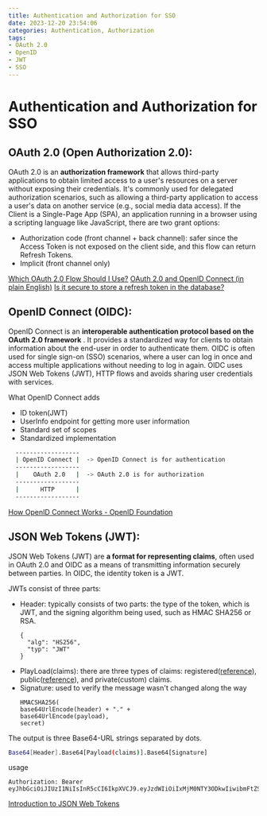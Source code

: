 ```yaml
---
title: Authentication and Authorization for SSO
date: 2023-12-20 23:54:06
categories: Authentication, Authorization
tags:
- OAuth 2.0
- OpenID
- JWT
- SSO
---
```


# Authentication and Authorization for SSO

## OAuth 2.0 (Open Authorization 2.0):
  OAuth 2.0 is an <strong>authorization framework</strong> that allows third-party applications to obtain limited access to a user's resources on a server without exposing their credentials. It's commonly used for delegated authorization scenarios, such as allowing a third-party application to access a user's data on another service (e.g., social media data access).
  If the Client is a Single-Page App (SPA), an application running in a browser using a scripting language like JavaScript, there are two grant options:
  - Authorization code (front channel + back channel): safer since the Access Token is not exposed on the client side, and this flow can return Refresh Tokens.
  - Implicit (front channel only)

  [Which OAuth 2.0 Flow Should I Use?](https://auth0.com/docs/get-started/authentication-and-authorization-flow/which-oauth-2-0-flow-should-i-use)
  [OAuth 2.0 and OpenID Connect (in plain English)](https://www.youtube.com/watch?v=996OiexHze0)
  [Is it secure to store a refresh token in the database?](https://stackoverflow.com/questions/59511628/is-it-secure-to-store-a-refresh-token-in-the-database-to-issue-new-access-toke)

## OpenID Connect (OIDC):
  OpenID Connect is an <strong>interoperable authentication protocol based on the OAuth 2.0 framework</strong> . It provides a standardized way for clients to obtain information about the end-user in order to authenticate them. OIDC is often used for single sign-on (SSO) scenarios, where a user can log in once and access multiple applications without needing to log in again. OIDC uses JSON Web Tokens (JWT), HTTP flows and avoids sharing user credentials with services.

  What OpenID Connect adds
  - ID token(JWT)
  - UserInfo endpoint for getting more user information
  - Standard set of scopes
  - Standardized implementation

  ```sh
    ------------------
    | OpenID Connect |  -> OpenID Connect is for authentication
    ------------------
    |    OAuth 2.0   |  -> OAuth 2.0 is for authorization
    ------------------
    |      HTTP      |
    ------------------
  ```
  [How OpenID Connect Works - OpenID Foundation](https://openid.net/developers/how-connect-works/)
## JSON Web Tokens (JWT):
  JSON Web Tokens (JWT) are <strong>a format for representing claims</strong>, often used in OAuth 2.0 and OIDC as a means of transmitting information securely between parties. In OIDC, the identity token is a JWT.

  JWTs consist of three parts:

  - Header: typically consists of two parts: the type of the token, which is JWT, and the signing algorithm being used, such as HMAC SHA256 or RSA.
    ```
    {
      "alg": "HS256",
      "typ": "JWT"
    }
    ```
  - PlayLoad(claims): there are three types of claims: registered([reference](https://datatracker.ietf.org/doc/html/rfc7519#page-10)), public([reference](https://www.iana.org/assignments/jwt/jwt.xhtml)), and private(custom) claims.
  - Signature: used to verify the message wasn't changed along the way
    ```
    HMACSHA256(
    base64UrlEncode(header) + "." +
    base64UrlEncode(payload),
    secret)
    ```

  The output is three Base64-URL strings separated by dots.
  ```sh
  Base64[Header].Base64[Payload(claims)].Base64[Signature]
  ```

  usage
  ```
  Authorization: Bearer eyJhbGciOiJIUzI1NiIsInR5cCI6IkpXVCJ9.eyJzdWIiOiIxMjM0NTY3ODkwIiwibmFtZSI6IkpvaG4gRG9lIiwiaWF0IjoxNTE2MjM5MDIyfQ.SflKxwRJSMeKKF2QT4fwpMeJf36POk6yJV_adQssw5c
  ```

[Introduction to JSON Web Tokens](https://jwt.io/introduction)